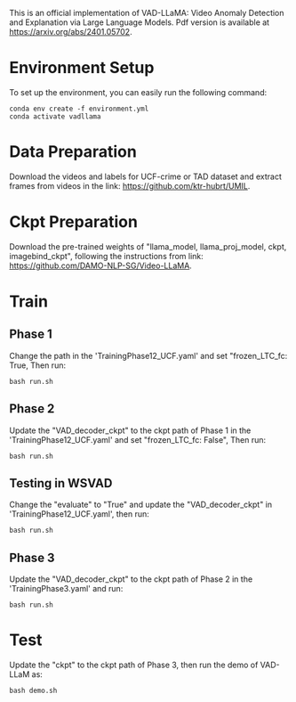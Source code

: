 This is an official implementation of VAD-LLaMA: Video Anomaly Detection and Explanation via Large Language Models. Pdf version is available at https://arxiv.org/abs/2401.05702.

    
# Environment Setup
To set up the environment, you can easily run the following command:
```
conda env create -f environment.yml
conda activate vadllama
```

# Data Preparation

Download the videos and labels for UCF-crime or TAD dataset and extract frames from videos in the link: https://github.com/ktr-hubrt/UMIL.

# Ckpt Preparation
Download the pre-trained weights of "llama_model, llama_proj_model, ckpt, imagebind_ckpt", following the instructions from link: https://github.com/DAMO-NLP-SG/Video-LLaMA.

# Train
## Phase 1
Change the path in the 'TrainingPhase12_UCF.yaml' and set "frozen_LTC_fc: True, Then run:
```
bash run.sh
```

## Phase 2
Update the "VAD_decoder_ckpt" to the ckpt path of Phase 1 in the 'TrainingPhase12_UCF.yaml' and set "frozen_LTC_fc: False", Then run:
```
bash run.sh
```

## Testing in WSVAD
Change the "evaluate" to "True" and update the "VAD_decoder_ckpt" in 'TrainingPhase12_UCF.yaml', then run:
```
bash run.sh
```

## Phase 3
Update the "VAD_decoder_ckpt" to the ckpt path of Phase 2 in the 'TrainingPhase3.yaml' and run:
```
bash run.sh
```

# Test
Update the "ckpt" to the ckpt path of Phase 3, then run the demo of VAD-LLaM as:
```
bash demo.sh
```
